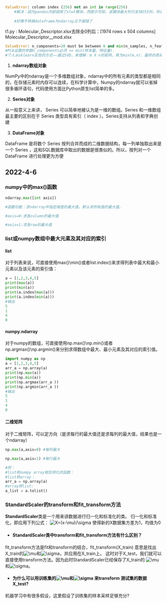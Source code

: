 ```python
ValueError: column index (256) not an int in range(256)
    #解决：因为pandas内部调用了xlwt模块，而图示可知，该模块最大列只支持255列，所以在保存数据时，一旦超过这个值就会报错，博主建议改用其他模块进行数据保存，比如xlsxwriter模块。
    
    #好像不转换dataframe为ndarray又不报错了
```



[pandas中关于set_index和reset_index的用法]: https://lover.blog.csdn.net/article/details/78162758?spm=1001.2101.3001.6661.1&amp;utm_medium=distribute.pc_relevant_t0.none-task-blog-2%7Edefault%7ECTRLIST%7ERate-1.pc_relevant_antiscanv2&amp;depth_1-utm_source=distribute.pc_relevant_t0.none-task-blog-2%7Edefault%7ECTRLIST%7ERate-1.pc_relevant_antiscanv2&amp;utm_relevant_index=1


t1.py : Molecular_Descriptor.xlsx去除全0列后：[1974 rows x 504 columns]  Molecular_Descriptor__mod.xlsx

```python
ValueError: n_components=20 must be between 0 and min(n_samples, n_features)=8 with svd_solver='full'
#PCA设置的参数n_components必须 <= min(样本量，特征量).
#个人从sklearn实现的方式——通过SVD，来理解：m X n的矩阵，秩为min(m,n)，最终的奇异值个数也必须<=min(m,n)，对应的特征向量维数也要<=min(m,n)
```

[scikit-learn中的主成分分析（PCA）的使用]: https://www.cnblogs.com/eczhou/p/5433856.html



[NumPy中的ndarray与Pandas的Series和DataFrame之间的区别与转换 - 真格量化的文章 - 知乎]: https://zhuanlan.zhihu.com/p/83660582

1. **ndarray数组对象**

NumPy中的ndarray是一个多维数组对象，ndarray中的所有元素的类型都是相同的，在存储元素时内存可以连续，在科学计算中，Numpy的ndarray就可以省掉很多循环语句，代码使用方面比Python原生list简单的多。

2. **Series对象**

从一般意义上来讲， Series 可以简单地被认为是一维的数组。Series 和一维数组最主要的区别在于 Series 类型具有索引（ index ）。Series支持从列表和字典创建

3. **DataFrame对象**

DataFrame 是将数个 Series 按列合并而成的二维数据结构，每一列单独取出来是一个 Series ，这和SQL数据库中取出的数据是很类似的。所以，按列对一个 DataFrame 进行处理更为方便



## 2022-4-6

### numpy中的max()函数

```python
ndarray.max([int axis])

#函数功能：求ndarray中指定维度的最大值，默认求所有值的最大值。

#axis=0:求各column的最大值

#axis=1:求各row的最大值
```

### list或numpy数组中最大元素及其对应的索引

#### list

对于列表来说，可直接使用max()\min()或者list.index()来求得列表中最大和最小元素以及该元素的索引值：

```python
a = [1,2,3,4,5]
print(max(a))
print(min(a))
print(a.index(max(a)))
print(a.index(min(a)))
#输出
5
1
4
0
```

#### numpy.ndarray

对于numpy的数组，可直接使用np.max()\np.min()或者np.argmax()\np.argmin()来分别求得数组中最大、最小元素及其对应的索引值。

```python
import numpy as np
a = [1,2,3,4,5]
arr_a = np.array(a)
print(np.max(a))
print(np.min(a))
print(np.argmax(arr_a ))
print(np.argmin(arr_a ))
#输出
5
1
4
0

```

#### 二维矩阵

对于二维矩阵，可以定方向（是求每行的最大值还是求每列的最大值，结果也是一个ndarray）

```python
np.max(a,axis=0) #每列最大

np.max(a,axis=1) #每行最大

#附：
#list和numpy array相互转化的函数：
#list转array：
arr_a = np.array(a)
#array转list:
a_list = a.tolist()
```

### StandardScaler的transform和fit_transform方法

**StandardScaler**类是一个用来讲数据进行归一化和标准化的类。
归一化和标准化，即应用下列公式：
![X=(x-\mu)/\sigma](https://math.jianshu.com/math?formula=X%3D(x-%5Cmu)%2F%5Csigma)
使得新的X数据集方差为1，均值为0

- #### StandardScaler类中transform和fit_transform方法有什么区别？

fit_transform方法是fit和transform的结合，fit_transform(X_train) 意思是找出X_train的![\mu](https://math.jianshu.com/math?formula=%5Cmu)和![\sigma](https://math.jianshu.com/math?formula=%5Csigma)，并应用在X_train上。
 这时对于X_test，我们就可以直接使用transform方法。因为此时StandardScaler已经保存了X_train的
 ![\mu](https://math.jianshu.com/math?formula=%5Cmu)和![\sigma](https://math.jianshu.com/math?formula=%5Csigma)。

- #### 为什么可以用训练集的![\mu](https://math.jianshu.com/math?formula=%5Cmu)和![\sigma](https://math.jianshu.com/math?formula=%5Csigma) 来transform 测试集的数据X_test?

机器学习中有很多假设，这里假设了训练集的样本采样足够充分?
